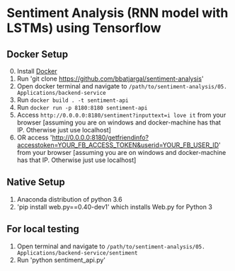# Sentiment Analysis (RNN model with LSTMs) using Tensorflow

## Docker Setup
0. Install [Docker](https://docs.docker.com/engine/installation/)
1. Run 'git clone https://github.com/bbatjargal/sentiment-analysis'
2. Open docker terminal and navigate to `/path/to/sentiment-analysis/05. Applications/backend-service`
3. Run `docker build . -t sentiment-api`
4. Run `docker run -p 8180:8180 sentiment-api`
5. Access `http://0.0.0.0:8180/sentiment?inputtext=i love it` from your browser [assuming you are on windows and docker-machine has that IP. Otherwise just use localhost]
6. OR access 'http://0.0.0.0:8180/getfriendinfo?accesstoken=YOUR_FB_ACCESS_TOKEN&userid=YOUR_FB_USER_ID' from your browser [assuming you are on windows and docker-machine has that IP. Otherwise just use localhost]

## Native Setup
1. Anaconda distribution of python 3.6
2. 'pip install web.py==0.40-dev1' which installs Web.py for Python 3

## For local testing
1. Open terminal and navigate to `/path/to/sentiment-analysis/05. Applications/backend-service/sentiment`
2. Run 'python sentiment_api.py'
